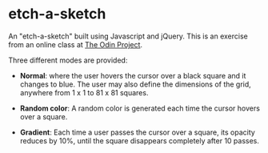 # etch-a-sketch

An "etch-a-sketch" built using Javascript and jQuery. This is an exercise from an online class at [The Odin Project](http://www.theodinproject.com/web-development-101/javascript-and-jquery).

Three different modes are provided:

* **Normal**: where the user hovers the cursor over a black square and it changes to blue. The user may also define the dimensions of the grid, anywhere from 1 x 1 to 81 x 81 squares.


* **Random color**: A random color is generated each time the cursor hovers over a square.

* **Gradient**: Each time a user passes the cursor over a square, its opacity reduces by 10%, until the square disappears completely after 10 passes.